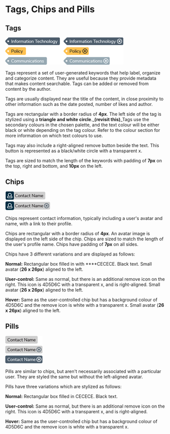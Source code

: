 # Tags, Chips and Pills

## Tags

![](.gitbook/assets/tags.png)

Tags represent a set of user-generated keywords that help label, organize and categorize content. They are useful because they provide metadata that makes content searchable. Tags can be added or removed from content by the author.

Tags are usually displayed near the title of the content, in close proximity to other information such as the date posted, number of likes and author.

Tags are rectangular with a border radius of **4px**. The left side of the tag is stylized using a **triangle and white circle**.\_**\(revisit this\)**\_Tags use the secondary colours in the chosen palette, and the text colour will be either black or white depending on the tag colour. Refer to the colour section for more information on which text colours to use.

Tags may also include a right-aligned remove button beside the text. This button is represented as a black/white circle with a transparent x.

Tags are sized to match the length of the keywords with padding of **7px** on the top, right and bottom, and **10px** on the left.

## Chips

![](.gitbook/assets/chips.png)

Chips represent contact information, typically including a user's avatar and name, with a link to their profile.

Chips are rectangular with a border radius of **4px**. An avatar image is displayed on the left side of the chip. Chips are sized to match the length of the user's profile name. Chips have padding of **7px** on all sides.

Chips have 3 different variations and are displayed as follows:

**Normal:** Rectangular box filled in with ****CECECE. Black text. Small avatar \(**26 x 26px**\) aligned to the left.

**User-control:** Same as normal, but there is an additional remove icon on the right. This icon is 4D5D6C with a transparent x, and is right-aligned. Small avatar \(**26 x 26px**\) aligned to the left.

**Hover:** Same as the user-controlled chip but has a background colour of 4D5D6C and the remove icon is white with a transparent x. Small avatar \(**26 x 26px**\) aligned to the left.

## Pills

![](.gitbook/assets/pills.png)

Pills are similar to chips, but aren't necessarily associated with a particular user. They are styled the same but without the left-aligned avatar.

Pills have three variations which are stylized as follows:

**Normal:** Rectangular box filled in CECECE. Black text.

**User-control:** Same as normal, but there is an additional remove icon on the right. This icon is 4D5D6C with a transparent x, and is right-aligned.

**Hover:** Same as the user-controlled chip but has a background colour of 4D5D6C and the remove icon is white with a transparent x.

